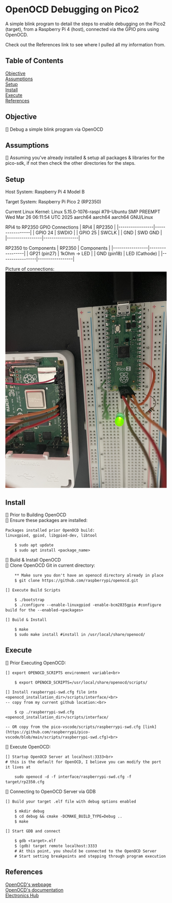 # OpenOCD Debugging on Pico2

A simple blink program to detail the steps to enable debugging on the Pico2 (target), from a Raspberry Pi 4 (host), connected via the GPIO pins using OpenOCD.

Check out the References link to see where I pulled all my information from.

## Table of Contents

[Objective](#objective)<br>
[Assumptions](#assumptions)<br>
[Setup](#setup)<br>
[Install](#install)<br>
[Execute](#execute)<br>
[References](#references)<br>

## Objective
[] Debug a simple blink program via OpenOCD

## Assumptions
[] Assuming you've already installed & setup all packages & libraries for the pico-sdk, if not then check the other directories for the steps.

## Setup
Host System:
Raspberry Pi 4 Model B

Target System:
Raspberry Pi Pico 2 (RP2350)

Current Linux Kernel:
Linux <hostname> 5.15.0-1076-raspi #79-Ubuntu SMP PREEMPT Wed Mar 26 06:11:54 UTC 2025 aarch64 		aarch64 aarch64 GNU/Linux
	
RPi4 to RP2350 GPIO Connections
|      RPi4       |      RP2350     |
|-----------------|-----------------|
| GPIO 24         | SWDIO           |
| GPIO 25         | SWCLK           |
| GND             | SWD GND         |
|-----------------|-----------------|


RP2350 to Components
|     RP2350      |   Components    |
|-----------------|-----------------|
| GP21 (pin27)    | 1kOhm -> LED    |
| GND  (pin18)    | LED (Cathode)   |
|-----------------|-----------------|
	
Picture of connections:
![RPi4 connected to RP2350](images/swd_gpio_connections.JPG)

## Install
[] Prior to Building OpenOCD<br>
	[] Ensure these packages are installed:<br>

	Packages installed prior OpenOCD build:
	linuxgpiod, gpiod, libgpiod-dev, libtool

```
	$ sudo apt update
	$ sudo apt install <package_name>
```

[] Build & Install OpenOCD<br>
	[] Clone OpenOCD Git in current directory:<br>
```
	** Make sure you don't have an openocd directory already in place
	$ git clone https://github.com/raspberrypi/openocd.git
```
	
	[] Execute Build Scripts
```
	$ ./bootstrap
	$ ./configure --enable-linuxgpiod -enable-bcm2835gpio #configure build for the --enabled-<packages>
```
	
	[] Build & Install
```
	$ make
	$ sudo make install #install in /usr/local/share/openocd/
```
	
## Execute
[] Prior Executing OpenOCD:<br>

	[] export OPENOCD_SCRIPTS environment variable<br>
```
	$ export OPENOCD_SCRIPTS=/usr/local/share/openocd/scripts/
```
	
	[] Install raspberrypi-swd.cfg file into <openocd_installation_dir>/scripts/interface/<br>
	-- copy from my current github location:<br>
```
	$ cp ./raspberrypi-swd.cfg <openocd_installation_dir>/scripts/interface/
```
	
	-- OR copy from the pico-vscode/scripts/raspberrypi-swd.cfg [link](https://github.com/raspberrypi/pico-vscode/blob/main/scripts/raspberrypi-swd.cfg)<br>
	
[] Execute OpenOCD:<br>

	[] Startup OpenOCD Server at localhost:3333<br>
	# this is the default for OpenOCD, I believe you can modify the port it lives at
```
	sudo openocd -d -f interface/raspberrypi-swd.cfg -f target/rp2350.cfg
```
	
[] Connecting to OpenOCD Server via GDB
	
	[] Build your target .elf file with debug options enabled
```
	$ mkdir debug
	$ cd debug && cmake -DCMAKE_BUILD_TYPE=Debug ..
	$ make
``` 
	
	[] Start GDB and connect
```
	$ gdb <target>.elf
	$ (gdb) target remote localhost:3333
	# At this point, you should be connected to the OpenOCD Server
	# Start setting breakpoints and stepping through program execution
```
	
## References
[OpenOCD's webpage](https://openocd.org/)<br>
[OpenOCD's documentation](https://openocd.org/doc/html/index.html#toc-Running-1)<br>
[Electronics Hub](https://www.electronicshub.org/programming-raspberry-pi-pico-with-swd/)<br>

